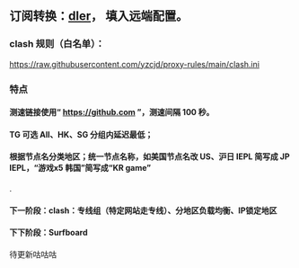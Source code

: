 ## 订阅转换：[dler](https://sub.dler.io/)， 填入远端配置。


### clash 规则（白名单）：
https://raw.githubusercontent.com/yzcjd/proxy-rules/main/clash.ini

### 特点
#### 测速链接使用“ https://github.com ”，测速间隔 100 秒。
#### TG 可选 All、HK、SG 分组内延迟最低；
#### 根据节点名分类地区；统一节点名称，如美国节点名改 US、沪日 IEPL 简写成 JP IEPL，“游戏x5 韩国”简写成“KR game”

.
#### 下一阶段：clash：专线组（特定网站走专线）、分地区负载均衡、IP锁定地区
#### 下下阶段：Surfboard
待更新咕咕咕
